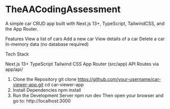# TheAACodingAssessment

A simple car CRUD app built with Next.js 13+, TypeScript, TailwindCSS, and the App Router.

Features
View a list of cars
Add a new car
View details of a car
Delete a car
In-memory data (no database required)

Tech Stack

Next.js 13+
TypeScript
Tailwind CSS
App Router (src/app)
API Routes via app/api/

1. Clone the Repository
git clone https://github.com/your-username/car-viewer-app.git
cd car-viewer-app
2. Install Dependencies
npm install
3.  Run the Development Server
npm run dev
Then open your browser and go to:
http://localhost:3000